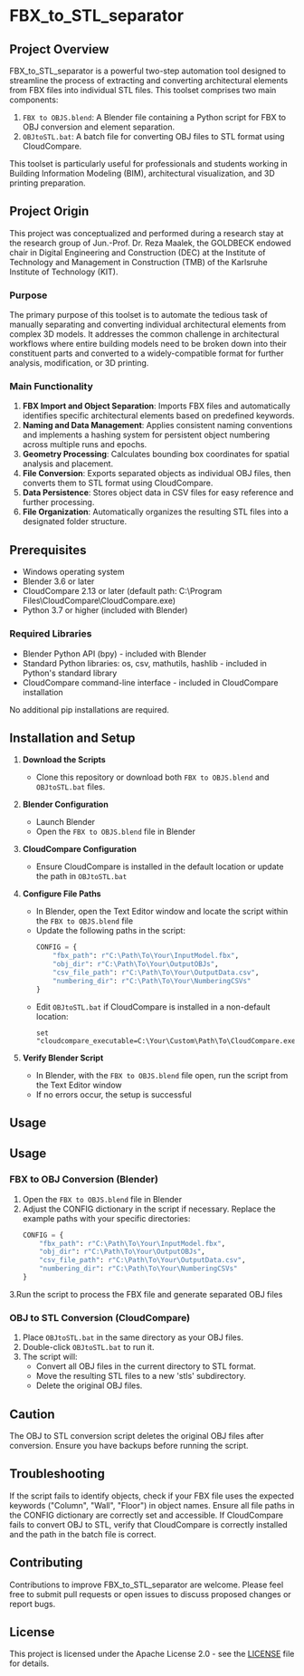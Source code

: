 # FBX_to_STL_separator

## Project Overview

FBX_to_STL_separator is a powerful two-step automation tool designed to streamline the process of extracting and converting architectural elements from FBX files into individual STL files. This toolset comprises two main components:

1. `FBX to OBJS.blend`: A Blender file containing a Python script for FBX to OBJ conversion and element separation.
2. `OBJtoSTL.bat`: A batch file for converting OBJ files to STL format using CloudCompare.

This toolset is particularly useful for professionals and students working in Building Information Modeling (BIM), architectural visualization, and 3D printing preparation.

## Project Origin

This project was conceptualized and performed during a research stay at the research group of Jun.-Prof. Dr. Reza Maalek, the GOLDBECK endowed chair in Digital Engineering and Construction (DEC) at the Institute of Technology and Management in Construction (TMB) of the Karlsruhe Institute of Technology (KIT).

### Purpose

The primary purpose of this toolset is to automate the tedious task of manually separating and converting individual architectural elements from complex 3D models. It addresses the common challenge in architectural workflows where entire building models need to be broken down into their constituent parts and converted to a widely-compatible format for further analysis, modification, or 3D printing.

### Main Functionality

1. **FBX Import and Object Separation**: Imports FBX files and automatically identifies specific architectural elements based on predefined keywords.
2. **Naming and Data Management**: Applies consistent naming conventions and implements a hashing system for persistent object numbering across multiple runs and epochs.
3. **Geometry Processing**: Calculates bounding box coordinates for spatial analysis and placement.
4. **File Conversion**: Exports separated objects as individual OBJ files, then converts them to STL format using CloudCompare.
5. **Data Persistence**: Stores object data in CSV files for easy reference and further processing.
6. **File Organization**: Automatically organizes the resulting STL files into a designated folder structure.

## Prerequisites

- Windows operating system
- Blender 3.6 or later
- CloudCompare 2.13 or later (default path: C:\Program Files\CloudCompare\CloudCompare.exe)
- Python 3.7 or higher (included with Blender)

### Required Libraries

- Blender Python API (bpy) - included with Blender
- Standard Python libraries: os, csv, mathutils, hashlib - included in Python's standard library
- CloudCompare command-line interface - included in CloudCompare installation

No additional pip installations are required.

## Installation and Setup

1. **Download the Scripts**
   - Clone this repository or download both `FBX to OBJS.blend` and `OBJtoSTL.bat` files.

2. **Blender Configuration**
   - Launch Blender
   - Open the `FBX to OBJS.blend` file in Blender

3. **CloudCompare Configuration**
   - Ensure CloudCompare is installed in the default location or update the path in `OBJtoSTL.bat`

4. **Configure File Paths**
   - In Blender, open the Text Editor window and locate the script within the `FBX to OBJS.blend` file
   - Update the following paths in the script:
     ```python
     CONFIG = {
         "fbx_path": r"C:\Path\To\Your\InputModel.fbx",
         "obj_dir": r"C:\Path\To\Your\OutputOBJs",
         "csv_file_path": r"C:\Path\To\Your\OutputData.csv",
         "numbering_dir": r"C:\Path\To\Your\NumberingCSVs"
     }
     ```
   - Edit `OBJtoSTL.bat` if CloudCompare is installed in a non-default location:
     ```batch
     set "cloudcompare_executable=C:\Your\Custom\Path\To\CloudCompare.exe"
     ```

5. **Verify Blender Script**
   - In Blender, with the `FBX to OBJS.blend` file open, run the script from the Text Editor window
   - If no errors occur, the setup is successful

## Usage

## Usage

### FBX to OBJ Conversion (Blender)

1. Open the `FBX to OBJS.blend` file in Blender
2. Adjust the CONFIG dictionary in the script if necessary. Replace the example paths with your specific directories:
   ```python
   CONFIG = {
       "fbx_path": r"C:\Path\To\Your\InputModel.fbx",
       "obj_dir": r"C:\Path\To\Your\OutputOBJs",
       "csv_file_path": r"C:\Path\To\Your\OutputData.csv",
       "numbering_dir": r"C:\Path\To\Your\NumberingCSVs"
   }
3.Run the script to process the FBX file and generate separated OBJ files

### OBJ to STL Conversion (CloudCompare)

1. Place `OBJtoSTL.bat` in the same directory as your OBJ files.
2. Double-click `OBJtoSTL.bat` to run it.
3. The script will:
   - Convert all OBJ files in the current directory to STL format.
   - Move the resulting STL files to a new 'stls' subdirectory.
   - Delete the original OBJ files.

## Caution

The OBJ to STL conversion script deletes the original OBJ files after conversion. Ensure you have backups before running the script.

## Troubleshooting

If the script fails to identify objects, check if your FBX file uses the expected keywords ("Column", "Wall", "Floor") in object names.
Ensure all file paths in the CONFIG dictionary are correctly set and accessible.
If CloudCompare fails to convert OBJ to STL, verify that CloudCompare is correctly installed and the path in the batch file is correct.

## Contributing

Contributions to improve FBX_to_STL_separator are welcome. Please feel free to submit pull requests or open issues to discuss proposed changes or report bugs.

## License

This project is licensed under the Apache License 2.0 - see the [LICENSE](LICENSE) file for details.
